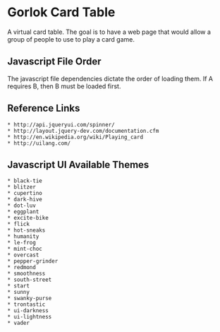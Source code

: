 Gorlok Card Table
=================

A virtual card table.  The goal is to have a web page that would
allow a group of people to use to play a card game.


Javascript File Order
---------------------

The javascript file dependencies dictate the order of loading them.
If A requires B, then B must be loaded first.


Reference Links
---------------
	* http://api.jqueryui.com/spinner/
	* http://layout.jquery-dev.com/documentation.cfm
	* http://en.wikipedia.org/wiki/Playing_card
	* http://uilang.com/


Javascript UI Available Themes
------------------------------

	* black-tie 
	* blitzer 
	* cupertino 
	* dark-hive 
	* dot-luv 
	* eggplant 
	* excite-bike 
	* flick 
	* hot-sneaks 
	* humanity 
	* le-frog 
	* mint-choc 
	* overcast 
	* pepper-grinder 
	* redmond 
	* smoothness 
	* south-street 
	* start 
	* sunny 
	* swanky-purse 
	* trontastic 
	* ui-darkness 
	* ui-lightness 
	* vader 
